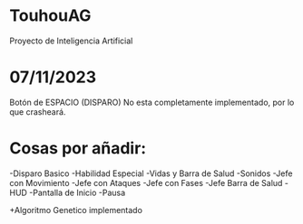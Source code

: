 # TouhouAG
Proyecto de Inteligencia Artificial

# 07/11/2023
Botón de ESPACIO (DISPARO) No esta completamente implementado, por lo que crasheará.

# Cosas por añadir:
-Disparo Basico
-Habilidad Especial
-Vidas y Barra de Salud
-Sonidos
-Jefe con Movimiento
-Jefe con Ataques
-Jefe con Fases
-Jefe Barra de Salud
-HUD
-Pantalla de Inicio
-Pausa

+Algoritmo Genetico implementado